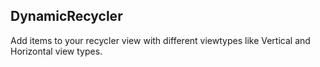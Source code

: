 ## DynamicRecycler

Add items to your recycler view with different viewtypes like Vertical and Horizontal view types.

